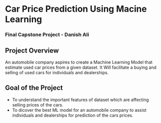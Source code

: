# Car Price Prediction Using Macine Learning
### Final Capstone Project - Danish Ali

## Project Overview
An automobile company aspires to create a Machine Learning Model that estimate used car prices from a given dataset. It Will facilitate a buying and selling of used cars for individuals and dealerships.

## Goal of the Project
* To understand the important features of dataset which are affecting selling prices of the cars.
* To dicover the best ML model for an automobile company to assist individuals and dealerships for prediction of the cars prices.
